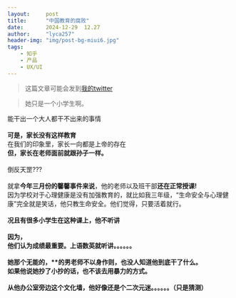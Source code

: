 ```yaml
---
layout:     post
title:      "中国教育的腐败"
date:       2024-12-29  12.27
author:     "lyca257"
header-img: "img/post-bg-miui6.jpg"
tags:
    - 知乎
    - 产品
    - UX/UI
---
```


> 这篇文章可能会发到[我的twitter](https://x.com/mali127419)


<div>
    <blockquote>她只是一个小学生啊。
    </blockquote>能干出一个大人都干不出来的事情
    <br>
    <br><b>可是，家长没有这样教育</b>
    <br>在我们的印象里，家长一向都是上帝的存在</b>
    <br><b>但，家长在老师面前就跟孙子一样。</b>
    <br>
    <br>倒反天罡???
    <br>
    <br>就拿<b>今年三月份的馨馨事件来说</b>，他的老师以及班干部<b>还在正常授课!</b>
    <br>因为学校对于心理健康是没有加强教育的，就比如我三年级，“生命安全与心理健康”完全就是笑话，他只教生命安全。他们觉得，只要活着就行。
    <br>
    <br><b>况且有很多小学生在这种课上，他不听讲</b>
    <br>
    <br><b>因为，<br>他们认为成绩最重要。上语数英就听讲。。。。。。
    <br>
    <br><b>她那个无能的，**的男老师不以身作则，也没人知道他到底干了什么。</b>
    <br><b>如果他说她抄了小抄的话，也不该去用暴力的方式。</b>
    <br>
    <br>从他办公室旁边这个文化墙，他好像还是个二次元迷。。。。。。（只是猜测）
    
</div>
